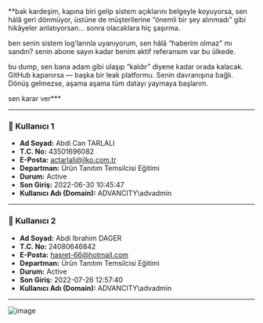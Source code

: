 **bak kardeşim,
kapına biri gelip sistem açıklarını belgeyle koyuyorsa,
sen hâlâ geri dönmüyor, üstüne de müşterilerine “önemli bir şey alınmadı” gibi hikâyeler anlatıyorsan...
sonra olacaklara hiç şaşırma.

ben senin sistem log'larınla uyanıyorum, sen hâlâ “haberim olmaz” mı sandın?
senin abone sayın kadar benim aktif referansım var bu ülkede.

bu dump, sen bana adam gibi ulaşıp “kaldır” diyene kadar orada kalacak.
GitHub kapanırsa — başka bir leak platformu.
Senin davranışına bağlı. Dönüş gelmezse, aşama aşama tüm datayı yaymaya başlarım.

sen karar ver***

---

### 👤 Kullanıcı 1

- **Ad Soyad:** Abdi Can TARLALI  
- **T.C. No:** 43501696082  
- **E-Posta:** actarlali@ilko.com.tr  
- **Departman:** Ürün Tanıtım Temsilcisi Eğitimi  
- **Durum:** Active  
- **Son Giriş:** 2022-06-30 10:45:47  
- **Kullanıcı Adı (Domain):** ADVANCITY\\advadmin  

---

### 👤 Kullanıcı 2

- **Ad Soyad:** Abdi Ibrahim DAGER  
- **T.C. No:** 24080646842  
- **E-Posta:** hasret-66@hotmail.com  
- **Departman:** Ürün Tanıtım Temsilcisi Eğitimi  
- **Durum:** Active  
- **Son Giriş:** 2022-07-26 12:57:40  
- **Kullanıcı Adı (Domain):** ADVANCITY\\advadmin  

---

![image](https://i.ibb.co/zH6VC4bV/image.png)
